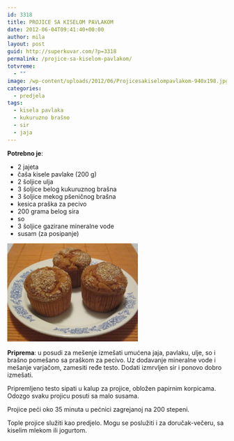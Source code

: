 ```yaml
---
id: 3318
title: PROJICE SA KISELOM PAVLAKOM
date: 2012-06-04T09:41:40+00:00
author: mila
layout: post
guid: http://superkuvar.com/?p=3318
permalink: /projice-sa-kiselom-pavlakom/
totvreme:
  - ""
image: /wp-content/uploads/2012/06/Projicesakiselompavlakom-940x198.jpg
categories:
  - predjela
tags:
  - kisela pavlaka
  - kukuruzno brašno
  - sir
  - jaja
---
```

**Potrebno je**:

  * 2 jajeta
  * čaša kisele pavlake (200 g)
  * 2 šoljice ulja
  * 3 šoljice belog kukuruznog brašna
  * 3 šoljice mekog pšeničnog brašna
  * kesica praška za pecivo
  * 200 grama belog sira
  * so
  * 3 šoljice gazirane mineralne vode
  * susam (za posipanje)

<img class="alignnone size-medium wp-image-3341" title="Projicesakiselompavlakom" src="/wp-content/uploads/2012/06/Projicesakiselompavlakom-300x225.jpg" alt="" width="300" height="225" /> 

**Priprema**: u posudi za mešenje izmešati umućena jaja, pavlaku, ulje, so i brašno pomešano sa praškom za pecivo. Uz dodavanje mineralne vode i mešanje varjačom, zamesiti ređe testo. Dodati izmrvljen sir i ponovo dobro izmešati.

Pripremljeno testo sipati u kalup za projice, obložen papirnim korpicama. Odozgo svaku projicu posuti sa malo susama.

Projice peći oko 35 minuta u pećnici zagrejanoj na 200 stepeni.

Tople projice služiti kao predjelo. Mogu se poslužiti i za doručak-večeru, sa kiselim mlekom ili jogurtom.